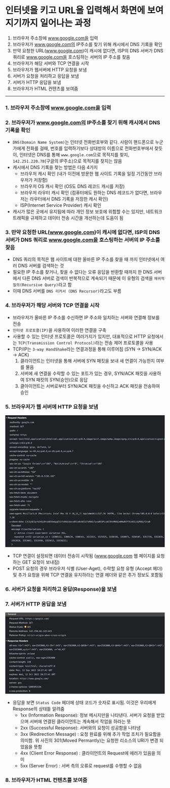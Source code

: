 # 인터넷을 키고 URL을 입력해서 화면에 보여지기까지 일어나는 과정
1. 브라우저 주소창에 www.google.com을 입력
2. 브라우저가 www.google.com의 IP주소를 찾기 위해 캐시에서 DNS 기록을 확인
3. 만약 요청한 URL(www.google.com)이 캐시에 없다면, ISP의 DNS 서버가 DNS 쿼리로 www.google.com을 호스팅하는 서버의 IP 주소를 찾음 
4. 브라우저가 해당 서버와 TCP 연결을 시작
5. 브라우저가 웹서버에 HTTP 요청을 보냄
6. 서버가 요청을 처리하고 응답을 보냄
7. 서버가 HTTP 응답을 보냄 
8. 브라우저가 HTML 컨텐츠를 보여줌

---

### 1. 브라우저 주소창에 www.google.com을 입력

### 2. 브라우저가 www.google.com의 IP주소를 찾기 위해 캐시에서 DNS 기록을 확인
* `DNS(Domain Name System)`는 인터넷 전화번호부와 같다.
  사람이 핸드폰으로 누군가에게 전화를 걸때, 번호를 입력하기보다 상대방의 이름으로 전화번호부에서 찾듯이, 
  인터넷은 DNS를 통해 `www.google.com`으로 목적지를 찾지, `142.251.220.78`(구글의 IP주소)으로 목적지를 찾지는 않음
* 캐시에서 DNS 기록을 찾는 방법은 다음 4가지
    * 브라우저 캐시 확인 (내가 이전에 방문한 웹 사이트 기록을 일정 기간동안 브라우저가 저장함)
    * 브라우저 OS 캐시 확인 (OS도 DNS 레코드 캐시를 저장)
    * 브라우저 라우터 캐시 확인 (컴퓨터에도 원하는 DNS 레코드가 없다면, 브라우저는 라우터에서 DNS 기록을 저장한 캐시 확인)
    * ISP(Internet Service Provider) 캐시 확인 
* 캐시가 많은 곳에서 유지됨에 따라 개인 정보 보호에 위험할 수는 있지만, 네트워크 트래픽을 규제하고 데이터 전송 시간을 개선하는데 도음이 됨

### 3. 만약 요청한 URL(www.google.com)이 캐시에 없다면, ISP의 DNS 서버가 DNS 쿼리로 www.google.com을 호스팅하는 서버의 IP 주소를 찾음
* DNS 쿼리의 목적은 웹 사이트에 대한 올바른 IP 주소를 찾을 때 까지 인터넷에서 여러 DNS 서버를 검색하는 것
* 필요한 IP 주소를 찾거나, 찾을 수 없다는 오류 응답을 반환할 때까지 한 DNS 서버에서 다른 DNS 서버로 검색이 반복적으로 계속되기 때문에 이 유형의 검색을 `재귀적 질의(Recursive Query)`라고 함
* 이때 DNS 서버를 `DNS 리커서 (DNS Recursor)`라고도 부름 

### 4. 브라우저가 해당 서버와 TCP 연결을 시작
* 브라우저가 올바른 IP 주소를 수신하면 IP 주소와 일치하는 서버와 연결해 정보를 전송
* `인터넷 프로토콜(IP)`을 사용하여 이러한 연결을 구축
* 사용할 수 있는 인터넷 프로토콜은 여러가지가 있지만, 대표적으로 HTTP 요청에서는 `TCP(Transmission Control Protocol)`라는 전송 제어 프로토콜을 사용
* TCP/IP는 `3-way HandShake`라는 연결과정을 통해 이루어짐 (SYN -> SYN/ACK -> ACK)
    1. 클라이언트는 인터넷을 통해 서버에 SYN 패킷을 보내 새 연결이 가능한지 여부를 물음 
    2. 서버에 새 연결을 수락할 수 있는 포트가 있는 경우, SYN/ACK 패킷을 사용하여 SYN 패킷의 SYN(승인)으로 응답
    3. 클아이언트는 서버로부터 SYN/ACK 패킷을 수신하고 ACK 패킷을 전송하여 승인

### 5. 브라우저가 웹 서버에 HTTP 요청을 보냄
![Request](https://github.com/Astrid-DM/Computer-Science/blob/main/WEB/Image_Folder/Screen%20Shot%202022-09-12%20at%207.28.04%20PM.png)
* TCP 연결이 설정되면 데이터 전송이 시작됨 (www.google.com 웹 페이지를 요청하는 GET 요청이 보내짐)
* POST 요청의 경우 브라우저 식별 (User-Aget), 수락할 요청 유형 (Accept 헤더) 및 추가 요청을 위해 TCP 연결을 유지하라는 연결 헤더와 같은 추가 정보도 포함됨

### 6. 서버가 요청을 처리하고 응답(Response)을 보냄

### 7. 서버가 HTTP 응답을 보냄
![Response](https://github.com/Astrid-DM/Computer-Science/blob/main/WEB/Image_Folder/Screen%20Shot%202022-09-12%20at%207.28.14%20PM.png)
* 응답을 보면 `Status Code` 헤더에 상태 코드가 숫자로 표시됨. 이것은 우리에게 Response의 상태틑 알려줌
     * 1xx (Information Response): 정보 메시지만을 나타낸다. 서버가 요청을 받았으며 서버에 연결된 클라이언트는 계속해서 작업을 하라는 뜻
    * 2xx (Successful Response): 서버와의 요청이 성공함을 나타냄
    * 3xx (Redirection Message) : 요청 완료를 위해 추가 작업 조치가 필요함을 의미함. 위 사진의 301(Moved Permantly)는 요청한 리소스의 URI가 변경 되었음을 뜻함
    * 4xx (Client Error Response) : 클라이언트의 Request에 에러가 있음을 의미
    * 5xx (Server Error) : 서버 측의 오류로 request를 수행할 수 없음

### 8. 브라우저가 HTML 컨텐츠를 보여줌
